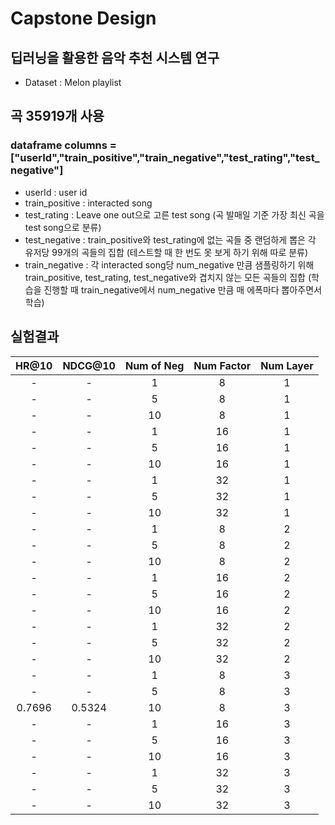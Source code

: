 # Capstone Design
## 딥러닝을 활용한 음악 추천 시스템 연구<br>
* Dataset : Melon playlist
## 곡 35919개 사용 
### dataframe columns = ["userId","train_positive","train_negative","test_rating","test_negative"]<br>
* userId : user id
* train_positive : interacted song
* test_rating : Leave one out으로 고른 test song (곡 발매일 기준 가장 최신 곡을 test song으로 분류)
* test_negative : train_positive와 test_rating에 없는 곡들 중 랜덤하게 뽑은 각 유저당 99개의 곡들의 집합
(테스트할 때 한 번도 못 보게 하기 위해 따로 분류) 
* train_negative : 각 interacted song당 num_negative 만큼 샘플링하기 위해 train_positive, test_rating, test_negative와 겹치지 않는 모든 곡들의 집합 
(학습을 진행할 때 train_negative에서 num_negative 만큼 매 에폭마다 뽑아주면서 학습)

## 실험결과
| HR@10 | NDCG@10 | Num of Neg | Num Factor | Num Layer |
|:-----:|:-------:|:----------:|:----------:|:---------:|
| -     |  -      |      1     |      8     |     1     |
| -     |  -      |      5     |      8     |     1     |
| -     |  -      |      10    |      8     |     1     |
| -     |  -      |      1     |      16    |     1     |
| -     |  -      |      5     |      16    |     1     |
| -     |  -      |      10    |      16    |     1     |
| -     |  -      |      1     |      32    |     1     |
| -     |  -      |      5     |      32    |     1     |
| -     |  -      |      10    |      32    |     1     |
| -     |  -      |      1     |      8     |     2     |
| -     |  -      |      5     |      8     |     2     |
| -     |  -      |      10    |      8     |     2     |
| -     |  -      |      1     |      16    |     2     |
| -     |  -      |      5     |      16    |     2     |
| -     |  -      |      10    |      16    |     2     |
| -     |  -      |      1     |      32    |     2     |
| -     |  -      |      5     |      32    |     2     |
| -     |  -      |      10    |      32    |     2     |
| -     |  -      |      1     |      8     |     3     |
| -     |  -      |      5     |      8     |     3     |
| 0.7696|  0.5324 |      10    |      8     |     3     |
| -     |  -      |      1     |      16    |     3     |
| -     |  -      |      5     |      16    |     3     |
| -     |  -      |      10    |      16    |     3     |
| -     |  -      |      1     |      32    |     3     |
| -     |  -      |      5     |      32    |     3     |
| -     |  -      |      10    |      32    |     3     |



